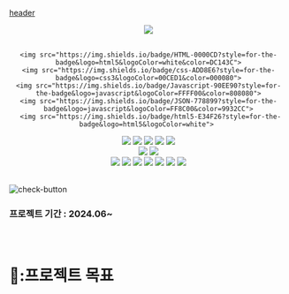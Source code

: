 [header](https://capsule-render.vercel.app/api?type=venom&color=0:7B68EECD,100:AFEEEE&height=200&text=이혜민%20포트폴리오&fontColor=000000&fontSize=50&width=700&fontAlignY=35)

<div align = "center">

<a href="https://abcbinch.github.io/portfolio/" target="_blank">
 <img src="https://img.shields.io/badge/SITE-778899?style=for-the-badge&color=000000">
</a>
</div>
<br>

<div align = "center">
   
    <img src="https://img.shields.io/badge/HTML-0000CD?style=for-the-badge&logo=html5&logoColor=white&color=DC143C">
    <img src="https://img.shields.io/badge/css-ADD8E6?style=for-the-badge&logo=css3&logoColor=00CED1&color=000080">
    <img src="https://img.shields.io/badge/Javascript-90EE90?style=for-the-badge&logo=javascript&logoColor=FFFF00&color=808080">
    <img src="https://img.shields.io/badge/JSON-778899?style=for-the-badge&logo=javascript&logoColor=FF8C00&color=9932CC">
     <img src="https://img.shields.io/badge/html5-E34F26?style=for-the-badge&logo=html5&logoColor=white"> 
  <img src="https://img.shields.io/badge/css-1572B6?style=for-the-badge&logo=css3&logoColor=white"> 
  <img src="https://img.shields.io/badge/javascript-F7DF1E?style=for-the-badge&logo=javascript&logoColor=black"> 
  <img src="https://img.shields.io/badge/jquery-0769AD?style=for-the-badge&logo=jquery&logoColor=white">
   <img src="https://img.shields.io/badge/java-007396?style=for-the-badge&logo=java&logoColor=white"> 
  <img src="https://img.shields.io/badge/python-3776AB?style=for-the-badge&logo=python&logoColor=white"> 
 <br>
  <img src="https://img.shields.io/badge/oracle-F80000?style=for-the-badge&logo=oracle&logoColor=white"> 
  <img src="https://img.shields.io/badge/mysql-4479A1?style=for-the-badge&logo=mysql&logoColor=white"> 
 <br>
 <img src="https://img.shields.io/badge/node.js-339933?style=for-the-badge&logo=Node.js&logoColor=white">
  <img src="https://img.shields.io/badge/React-778899?style=for-the-badge&logo=React&logoColor=00BFFF&color=E6E6FA">
    <img src="https://img.shields.io/badge/spring-6DB33F?style=for-the-badge&logo=spring&logoColor=white"> 
  <img src="https://img.shields.io/badge/express-000000?style=for-the-badge&logo=express&logoColor=white">
    <img src="https://img.shields.io/badge/bootstrap-7952B3?style=for-the-badge&logo=bootstrap&logoColor=white">
  <img src="https://img.shields.io/badge/amazonaws-232F3E?style=for-the-badge&logo=amazonaws&logoColor=white"> 
  <img src="https://img.shields.io/badge/github-181717?style=for-the-badge&logo=github&logoColor=white">
</div>

<br>

![check-button](https://github.com/abcbinch/abcbinch.github.io/assets/162808088/481995ae-224e-407b-97a0-60ff5feaa2ed)


### 프로젝트 기간 : 2024.06~ </div> <br/><br/><br/>  

 # 🚴:프로젝트 목표  
 
